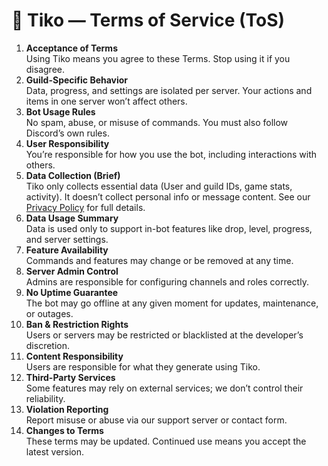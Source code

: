 <!DOCTYPE html>
<html lang="en">
<head>
  <meta charset="UTF-8">
  <title>Tiko - Terms of Service</title>
</head>
<body>
  <h1>📜 Tiko — Terms of Service (ToS)</h1>
  <ol>
    <li><strong>Acceptance of Terms</strong><br>Using Tiko means you agree to these Terms. Stop using it if you disagree.</li>
    <li><strong>Guild-Specific Behavior</strong><br>Data, progress, and settings are isolated per server. Your actions and items in one server won’t affect others.</li>
    <li><strong>Bot Usage Rules</strong><br>No spam, abuse, or misuse of commands. You must also follow Discord’s own rules.</li>
    <li><strong>User Responsibility</strong><br>You’re responsible for how you use the bot, including interactions with others.</li>
    <li><strong>Data Collection (Brief)</strong><br>Tiko only collects essential data (User and guild IDs, game stats, activity). It doesn’t collect personal info or message content. See our <a href="privacy.html">Privacy Policy</a> for full details.</li>
    <li><strong>Data Usage Summary</strong><br>Data is used only to support in-bot features like drop, level, progress, and server settings.</li>
    <li><strong>Feature Availability</strong><br>Commands and features may change or be removed at any time.</li>
    <li><strong>Server Admin Control</strong><br>Admins are responsible for configuring channels and roles correctly.</li>
    <li><strong>No Uptime Guarantee</strong><br>The bot may go offline at any given moment for updates, maintenance, or outages.</li>
    <li><strong>Ban & Restriction Rights</strong><br>Users or servers may be restricted or blacklisted at the developer’s discretion.</li>
    <li><strong>Content Responsibility</strong><br>Users are responsible for what they generate using Tiko.</li>
    <li><strong>Third-Party Services</strong><br>Some features may rely on external services; we don’t control their reliability.</li>
    <li><strong>Violation Reporting</strong><br>Report misuse or abuse via our support server or contact form.</li>
    <li><strong>Changes to Terms</strong><br>These terms may be updated. Continued use means you accept the latest version.</li>
  </ol>
</body>
</html>
